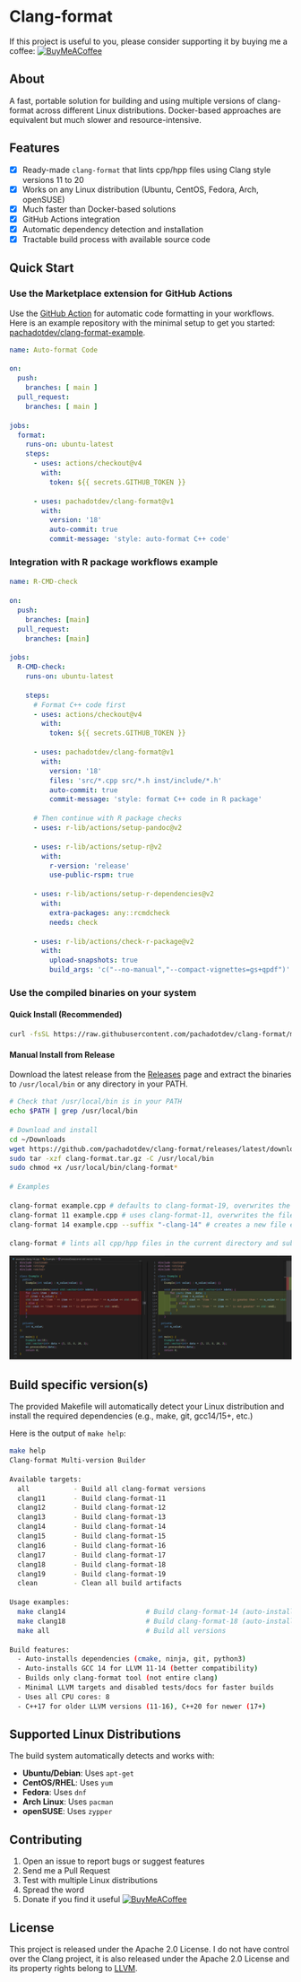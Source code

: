 # Clang-format

If this project is useful to you, please consider supporting it by buying me a coffee: [![BuyMeACoffee](https://raw.githubusercontent.com/pachadotdev/buymeacoffee-badges/main/bmc-yellow.svg)](https://www.buymeacoffee.com/pacha)

## About

A fast, portable solution for building and using multiple versions of clang-format across different Linux distributions. Docker-based approaches are equivalent but much slower and resource-intensive.

## Features

- [x] Ready-made `clang-format` that lints cpp/hpp files using Clang style versions 11 to 20
- [x] Works on any Linux distribution (Ubuntu, CentOS, Fedora, Arch, openSUSE)
- [x] Much faster than Docker-based solutions
- [x] GitHub Actions integration
- [x] Automatic dependency detection and installation
- [x] Tractable build process with available source code

## Quick Start

### Use the Marketplace extension for GitHub Actions

Use the [GitHub Action](https://github.com/marketplace?type=actions) for automatic code formatting in your workflows.
Here is an example repository with the minimal setup to get you started: [pachadotdev/clang-format-example](https://github.com/pachadotdev/clang-format-example).

```yaml
name: Auto-format Code

on:
  push:
    branches: [ main ]
  pull_request:
    branches: [ main ]

jobs:
  format:
    runs-on: ubuntu-latest
    steps:
      - uses: actions/checkout@v4
        with:
          token: ${{ secrets.GITHUB_TOKEN }}
      
      - uses: pachadotdev/clang-format@v1
        with:
          version: '18'
          auto-commit: true
          commit-message: 'style: auto-format C++ code'
```

### Integration with R package workflows example

```yaml
name: R-CMD-check

on:
  push:
    branches: [main]
  pull_request:
    branches: [main]

jobs:
  R-CMD-check:
    runs-on: ubuntu-latest
    
    steps:
      # Format C++ code first
      - uses: actions/checkout@v4
        with:
          token: ${{ secrets.GITHUB_TOKEN }}
      
      - uses: pachadotdev/clang-format@v1
        with:
          version: '18'
          files: 'src/*.cpp src/*.h inst/include/*.h'
          auto-commit: true
          commit-message: 'style: format C++ code in R package'
      
      # Then continue with R package checks
      - uses: r-lib/actions/setup-pandoc@v2
      
      - uses: r-lib/actions/setup-r@v2
        with:
          r-version: 'release'
          use-public-rspm: true
      
      - uses: r-lib/actions/setup-r-dependencies@v2
        with:
          extra-packages: any::rcmdcheck
          needs: check
      
      - uses: r-lib/actions/check-r-package@v2
        with:
          upload-snapshots: true
          build_args: 'c("--no-manual","--compact-vignettes=gs+qpdf")'
```

### Use the compiled binaries on your system

#### Quick Install (Recommended)

```bash
curl -fsSL https://raw.githubusercontent.com/pachadotdev/clang-format/main/install.sh | bash
```

#### Manual Install from Release

Download the latest release from the [Releases](https://github.com/pachadotdev/clang-format/releases) page and extract the binaries to `/usr/local/bin` or any directory in your PATH.

```bash
# Check that /usr/local/bin is in your PATH
echo $PATH | grep /usr/local/bin

# Download and install
cd ~/Downloads
wget https://github.com/pachadotdev/clang-format/releases/latest/download/clang-format.tar.gz
sudo tar -xzf clang-format.tar.gz -C /usr/local/bin
sudo chmod +x /usr/local/bin/clang-format*

# Examples

clang-format example.cpp # defaults to clang-format-19, overwrites the file
clang-format 11 example.cpp # uses clang-format-11, overwrites the file
clang-format 14 example.cpp --suffix "-clang-14" # creates a new file example-clang-14.cpp

clang-format # lints all cpp/hpp files in the current directory and subdirectories
```

![comparison.png](comparison.png "Wrong and Correct formatting examples")

## Build specific version(s)

The provided Makefile will automatically detect your Linux distribution and install the required dependencies (e.g., make, git, gcc14/15+, etc.)

Here is the output of `make help`:

```bash
make help 
Clang-format Multi-version Builder

Available targets:
  all           - Build all clang-format versions
  clang11       - Build clang-format-11
  clang12       - Build clang-format-12
  clang13       - Build clang-format-13
  clang14       - Build clang-format-14
  clang15       - Build clang-format-15
  clang16       - Build clang-format-16
  clang17       - Build clang-format-17
  clang18       - Build clang-format-18
  clang19       - Build clang-format-19
  clean         - Clean all build artifacts

Usage examples:
  make clang14                    # Build clang-format-14 (auto-installs deps + gcc14)
  make clang18                    # Build clang-format-18 (auto-installs deps)
  make all                        # Build all versions

Build features:
  - Auto-installs dependencies (cmake, ninja, git, python3)
  - Auto-installs GCC 14 for LLVM 11-14 (better compatibility)
  - Builds only clang-format tool (not entire clang)
  - Minimal LLVM targets and disabled tests/docs for faster builds
  - Uses all CPU cores: 8
  - C++17 for older LLVM versions (11-16), C++20 for newer (17+)
```

## Supported Linux Distributions

The build system automatically detects and works with:

- **Ubuntu/Debian**: Uses `apt-get`
- **CentOS/RHEL**: Uses `yum`
- **Fedora**: Uses `dnf`
- **Arch Linux**: Uses `pacman`
- **openSUSE**: Uses `zypper`

## Contributing

1. Open an issue to report bugs or suggest features
2. Send me a Pull Request
3. Test with multiple Linux distributions
4. Spread the word
5. Donate if you find it useful [![BuyMeACoffee](https://raw.githubusercontent.com/pachadotdev/buymeacoffee-badges/main/bmc-yellow.svg)](https://www.buymeacoffee.com/pacha)

## License

This project is released under the Apache 2.0 License. I do not have control over the Clang project, it is also released under the Apache 2.0 License and its property rights belong to [LLVM](https://llvm.org/).
